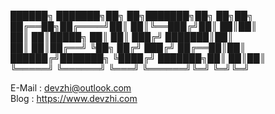 
██████╗ ███████╗██╗   ██╗███████╗██╗  ██╗██╗   
██╔══██╗██╔════╝██║   ██║╚══███╔╝██║  ██║██║   
██║  ██║█████╗  ██║   ██║  ███╔╝ ███████║██║   
██║  ██║██╔══╝  ╚██╗ ██╔╝ ███╔╝  ██╔══██║██║   
██████╔╝███████╗ ╚████╔╝ ███████╗██║  ██║██║   
╚═════╝ ╚══════╝  ╚═══╝  ╚══════╝╚═╝  ╚═╝╚═╝   
                                              
E-Mail  : devzhi@outlook.com   
Blog  : https://www.devzhi.com
